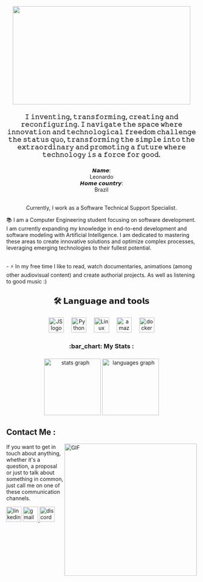 <div align="center">
  <img height="260" width=470" src="https://media.giphy.com/media/3o6vY6L5NNr67HQW7S/giphy.gif"/>
</div>



<div align="center">

</div>


<h3 align="center">𝙸 𝚒𝚗𝚟𝚎𝚗𝚝𝚒𝚗𝚐, 𝚝𝚛𝚊𝚗𝚜𝚏𝚘𝚛𝚖𝚒𝚗𝚐, 𝚌𝚛𝚎𝚊𝚝𝚒𝚗𝚐 𝚊𝚗𝚍 𝚛𝚎𝚌𝚘𝚗𝚏𝚒𝚐𝚞𝚛𝚒𝚗𝚐. 𝙸 𝚗𝚊𝚟𝚒𝚐𝚊𝚝𝚎 𝚝𝚑𝚎 𝚜𝚙𝚊𝚌𝚎 𝚠𝚑𝚎𝚛𝚎 𝚒𝚗𝚗𝚘𝚟𝚊𝚝𝚒𝚘𝚗 𝚊𝚗𝚍 𝚝𝚎𝚌𝚑𝚗𝚘𝚕𝚘𝚐𝚒𝚌𝚊𝚕 𝚏𝚛𝚎𝚎𝚍𝚘𝚖 𝚌𝚑𝚊𝚕𝚕𝚎𝚗𝚐𝚎 𝚝𝚑𝚎 𝚜𝚝𝚊𝚝𝚞𝚜 𝚚𝚞𝚘, 𝚝𝚛𝚊𝚗𝚜𝚏𝚘𝚛𝚖𝚒𝚗𝚐 𝚝𝚑𝚎 𝚜𝚒𝚖𝚙𝚕𝚎 𝚒𝚗𝚝𝚘 𝚝𝚑𝚎 𝚎𝚡𝚝𝚛𝚊𝚘𝚛𝚍𝚒𝚗𝚊𝚛𝚢 𝚊𝚗𝚍 𝚙𝚛𝚘𝚖𝚘𝚝𝚒𝚗𝚐 𝚊 𝚏𝚞𝚝𝚞𝚛𝚎 𝚠𝚑𝚎𝚛𝚎 𝚝𝚎𝚌𝚑𝚗𝚘𝚕𝚘𝚐𝚢 𝚒𝚜 𝚊 𝚏𝚘𝚛𝚌𝚎 𝚏𝚘𝚛 𝚐𝚘𝚘𝚍.</h3>

###
    
  <div align="center">
  
</div>
  

<div align="center">
    <div>𝙉𝙖𝙢𝙚:</div>
    <div>Leonardo</div
    <br>
    <div>𝙃𝙤𝙢𝙚 𝙘𝙤𝙪𝙣𝙩𝙧𝙮:</div>
    <div>Brazil</div>
  <br>
</div>

<p align="center"> Currently, I work as a Software Technical Support Specialist.
 <br>
<p>📚 I am a Computer Engineering student focusing on software development. I am currently expanding my knowledge in end-to-end development and software modeling with Artificial Intelligence. I am dedicated to mastering these areas to create innovative solutions and optimize complex processes, leveraging emerging technologies to their fullest potential.
<p/> 
<br>- ⚡ In my free time I like to read, watch documentaries, animations (among other audiovisual content) and create authorial projects. As well as listening to good music :) </p>

###

<h2 align="center">🛠 𝗟𝗮𝗻𝗴𝘂𝗮𝗴𝗲 𝗮𝗻𝗱 𝘁𝗼𝗼𝗹𝘀</h2>

###

<div align="center">
  <img src="https://cdn.jsdelivr.net/gh/devicons/devicon/icons/javascript/javascript-original.svg" height="40" alt="JS logo"  />
  <img width="12" />
  <img src="https://cdn.jsdelivr.net/gh/devicons/devicon/icons/python/python-original.svg" height="40" alt="Python"  />
  <img width="12" />
   <img src="https://cdn.jsdelivr.net/gh/devicons/devicon/icons/linux/linux-original.svg" height="40" alt="Linux"  />
  <img width="12" />
  <img src="https://upload.wikimedia.org/wikipedia/commons/thumb/9/93/Amazon_Web_Services_Logo.svg/512px-Amazon_Web_Services_Logo.svg.png?20170912170050" height="40" alt="amazonwebservices logo" />
  <img width="12" />
  <img src="https://cdn.jsdelivr.net/gh/devicons/devicon/icons/docker/docker-plain-wordmark.svg" height="40" alt="docker logo"  />
</div>


<h3 align="center"> :bar_chart: My Stats :</h3>

###

<div align="center">
  <img src="https://github-readme-stats.vercel.app/api?username=leonardovasconceloss&hide_title=false&hide_rank=false&show_icons=true&include_all_commits=true&count_private=true&disable_animations=false&theme=dark&locale=en&hide_border=false&order=1" height="150" alt="stats graph"  />
  <img src="https://github-readme-stats.vercel.app/api/top-langs?username=leonardovasconceloss&locale=en&hide_title=false&layout=compact&card_width=320&langs_count=5&theme=dark&hide_border=false&order=2" height="150" alt="languages graph"  />
</div>

###


## Contact Me :

<p>


<img hight="220" width="350" align="right" alt="GIF" src="https://media.giphy.com/media/SvGFA2WF9IP0WjmzvE/giphy.gif">


If you want to get in touch about anything, whether it's a question, a proposal or just to talk about something in common, just call me on one of these communication channels.

<div align="left">
  <img src="https://img.shields.io/static/v1?message=LinkedIn&logo=linkedin&label=&color=0077B5&logoColor=white&labelColor=&style=for-the-badge" height="40" alt="linkedin logo"  />
  
<a href="mailto:leonardovsestudos@gmail.com">
    <img src="https://img.shields.io/static/v1?message=Gmail&logo=gmail&label=&color=D14836&logoColor=white&labelColor=&style=for-the-badge" height="40" alt="gmail logo" />
</a>

  <img src="https://img.shields.io/static/v1?message=Discord&logo=discord&label=&color=7289DA&logoColor=white&labelColor=&style=for-the-badge" height="40" alt="discord logo"  />
</div>

###











